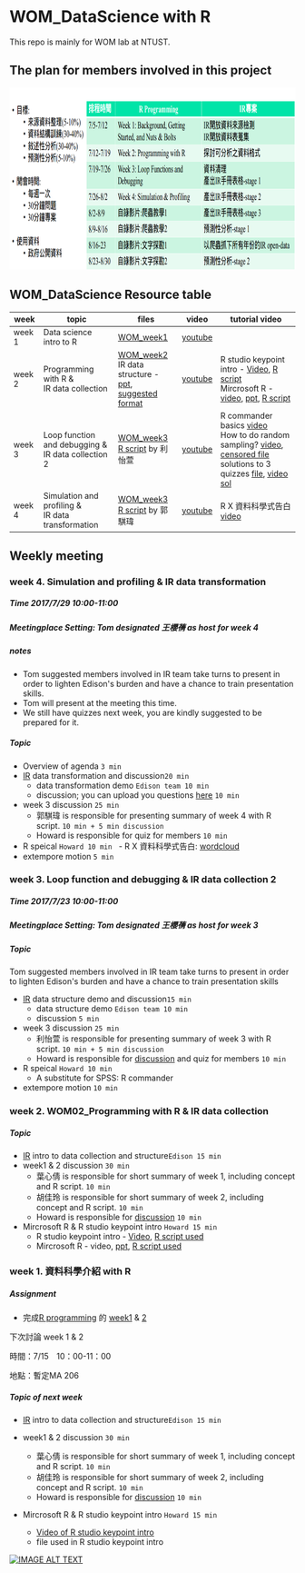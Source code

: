 # WOM_DataScience with R
This repo is mainly for WOM lab at NTUST.

## The plan for members involved in this project
<p align="center"><img width="100%"; height="320" src="planpic/plan.png" /></p>

## WOM_DataScience Resource table
 week | topic | files | video | tutorial video 
------------------------------------------------------- | - | --- | ----------- | --- 
week 1 | Data science intro to R | [WOM_week1](https://github.com/HowardNTUST/WOM_DataScience-with-R/tree/master/WOM_week1) | [youtube](http://www.youtube.com/watch?v=tqWjd14YkAc) 
week 2 | Programming with R & <br /> IR data collection | [WOM_week2](https://github.com/HowardNTUST/WOM_DataScience-with-R/tree/master/WOM_week2) <br /> IR data structure - <br /> [ppt](https://github.com/HowardNTUST/WOM_DataScience-with-R/blob/master/WOM_week2/MDS%E5%8F%A3%E7%A2%9102-IR%20intro.pptx), [suggested format](https://github.com/HowardNTUST/WOM_DataScience-with-R/blob/master/WOM_week2/2017%E6%8B%9B%E7%94%9F%E7%AD%96%E7%95%A5%E8%A6%8F%E5%8A%83%E8%B3%87%E6%96%99%E6%90%9C%E9%9B%86.zip) | [youtube](https://youtu.be/xz0TpuJOers) | R studio keypoint intro - [Video](https://www.youtube.com/watch?v=hZwjClay-ww&t=1276s&list=PLRwlRpYDDfLBAnMVOYm1h7r_s_Bk4wJPq&index=3), [R script](https://github.com/HowardNTUST/WOM_DataScience-with-R/blob/master/WOM_week2/MDS%E5%8F%A3%E7%A2%9102-R%20studio%20keypoint%20intro_%E7%B6%B2%E8%B7%AF%E7%88%AC%E8%9F%B2_%E5%85%A8%E5%AE%B6.R) <br /> Mircrosoft R - [video](https://www.youtube.com/watch?v=xz0TpuJOers#t=39m7s), [ppt](https://github.com/HowardNTUST/WOM_DataScience-with-R/blob/master/WOM_week2/MDS%E5%8F%A3%E7%A2%9102-Microsoft%20R_v1.0.pptx), [R script](https://github.com/HowardNTUST/WOM_DataScience-with-R/blob/master/WOM_week2/MDS%E5%8F%A3%E7%A2%9102-R_Microsoft%20R.R) 
week 3 | Loop function and debugging & <br /> IR data collection 2 | [WOM_week3](https://github.com/HowardNTUST/WOM_DataScience-with-R/tree/master/WOM_week3)<br /> [R script](https://github.com/HowardNTUST/WOM_DataScience-with-R/blob/master/WOM_week3/WOM03_week3%20R%20script.R) by 利怡萱| [youtube](https://youtu.be/RCveSoImZfo) | R commander basics [video](https://www.youtube.com/watch?v=RCveSoImZfo&feature#t=23m15s) <br /> How to do random sampling? [video](https://www.youtube.com/watch?v=RCveSoImZfo&feature#t=37m48s), [censored file](https://github.com/HowardNTUST/WOM_DataScience-with-R/blob/master/WOM_week3/Book2.csv)<br /> solutions to 3 quizzes [file](https://github.com/HowardNTUST/WOM_DataScience-with-R/blob/master/WOM_week3/WOM03_quizzes.R), [video sol](https://www.youtube.com/watch?v=RCveSoImZfo&feature#t=40m37s)
week 4 | Simulation and profiling & <br /> IR data transformation | [WOM_week3](https://github.com/HowardNTUST/WOM_DataScience-with-R/tree/master/WOM_week4)<br /> [R script](https://github.com/HowardNTUST/WOM_DataScience-with-R/blob/master/WOM_week4/WOM04_R%20script.R) by 郭騏瑋 | [youtube](https://www.youtube.com/watch?v=8SQ2OEYu-3U&list=PLRwlRpYDDfLDXrH3HLGFfcZjWIu-s7YTZ&index=4) | R X 資料科學式告白[video](https://www.youtube.com/watch?v=8SQ2OEYu-3U&list=PLRwlRpYDDfLDXrH3HLGFfcZjWIu-s7YTZ&index=4#t=9m9s)

## Weekly meeting

### week 4. Simulation and profiling & IR data transformation
##### Time 2017/7/29 10:00-11:00
##### Meetingplace Setting: Tom designated 王櫻蒨 as host for week 4
##### notes
- Tom suggested members involved in IR team take turns to present in order to lighten Edison's burden and have a chance to train  presentation skills.
- Tom will present at the meeting this time.
- We still have quizzes next week, you are kindly suggested to be prepared for it.
##### Topic
 - Overview of agenda ```3 min```
 - [IR](https://en.wikipedia.org/wiki/Institutional_research) data transformation and discussion```20 min```
   - data transformation demo ```Edison team 10 min```
   - discussion; you can upload you questions [here](https://github.com/HowardNTUST/WOM_DataScience-with-R/issues/1) ```10 min```
 - week 3 discussion ```25 min```
   - 郭騏瑋 is responsible for presenting summary of week 4 with R script. ```10 min + 5 min discussion```
   - Howard is responsible for quiz for members ```10 min```
 - R speical ```Howard 10 min```
   - R X 資料科學式告白: [wordcloud](https://cran.r-project.org/web/packages/wordcloud2/wordcloud2.pdf)
 - extempore motion ```5 min```

### week 3. Loop function and debugging & IR data collection 2
##### Time 2017/7/23 10:00-11:00
##### Meetingplace Setting: Tom designated 王櫻蒨 as host for week 3
##### Topic
Tom suggested members involved in IR team take turns to present in order to lighten Edison's burden and have a chance to train  presentation skills
 
 - [IR](https://en.wikipedia.org/wiki/Institutional_research) data structure demo and discussion```15 min```
   - data structure demo ```Edison team 10 min```
   - discussion ```5 min```
 - week 3 discussion ```25 min```
   - 利怡萱 is responsible for presenting summary of week 3 with R script. ```10 min + 5 min discussion```
   - Howard is responsible for [discussion](https://github.com/HowardNTUST/WOM_DataScience-with-R/issues/1) and quiz for members ```10 min```
 - R speical ```Howard 10 min```
   - A substitute for SPSS: R commander
 - extempore motion ```10 min```

### week 2. WOM02_Programming with R & IR data collection 
##### Topic
 - [IR](https://en.wikipedia.org/wiki/Institutional_research) intro to data collection and structure```Edison 15 min```
 - week1 & 2 discussion ```30 min```
   - 葉心倩 is responsible for short summary of week 1, including concept and R script. ```10 min```
   - 胡佳玲 is responsible for short summary of week 2, including concept and R script. ```10 min```
   - Howard is responsible for [discussion](https://github.com/HowardNTUST/WOM_DataScience-with-R/issues/1) ```10 min```
    
  - Mircrosoft R & R studio keypoint intro ```Howard 15 min```
    - R studio keypoint intro - [Video](https://www.youtube.com/watch?v=hZwjClay-ww&t=1276s&list=PLRwlRpYDDfLBAnMVOYm1h7r_s_Bk4wJPq&index=3), [R script used](https://github.com/HowardNTUST/WOM_DataScience-with-R/blob/master/WOM_week2/MDS%E5%8F%A3%E7%A2%9102-R%20studio%20keypoint%20intro_%E7%B6%B2%E8%B7%AF%E7%88%AC%E8%9F%B2_%E5%85%A8%E5%AE%B6.R)
    - Mircrosoft R - video, [ppt](https://github.com/HowardNTUST/WOM_DataScience-with-R/blob/master/WOM_week2/MDS%E5%8F%A3%E7%A2%9102-Microsoft%20R_v1.0.pptx), [R script used](https://github.com/HowardNTUST/WOM_DataScience-with-R/blob/master/WOM_week2/MDS%E5%8F%A3%E7%A2%9102-R_Microsoft%20R.R)

### week 1. 資料科學介紹 with R

##### Assignment
 - 完成[R programming](https://www.coursera.org/learn/r-programming/home/welcome) 的 [week1](https://www.coursera.org/learn/r-programming/home/week/1) & [2](https://www.coursera.org/learn/r-programming/home/week/2)

下次討論 week 1 & 2

時間：7/15　10：00-11：00

地點：暫定MA 206

##### Topic of next week
 - [IR](https://en.wikipedia.org/wiki/Institutional_research) intro to data collection and structure```Edison 15 min```
 - week1 & 2 discussion ```30 min```
   - 葉心倩 is responsible for short summary of week 1, including concept and R script. ```10 min```
   - 胡佳玲 is responsible for short summary of week 2, including concept and R script. ```10 min```
   - Howard is responsible for [discussion](https://github.com/HowardNTUST/WOM_DataScience-with-R/issues/1) ```10 min```

 - Mircrosoft R & R studio keypoint intro ```Howard 15 min```
   - [Video of R studio keypoint intro](https://www.youtube.com/watch?v=hZwjClay-ww&t=1276s&list=PLRwlRpYDDfLBAnMVOYm1h7r_s_Bk4wJPq&index=3)
   - file used in R studio keypoint intro
 

[![IMAGE ALT TEXT](http://img.youtube.com/vi/tqWjd14YkAc/0.jpg)](http://www.youtube.com/watch?v=tqWjd14YkAc "youtube video")
 
